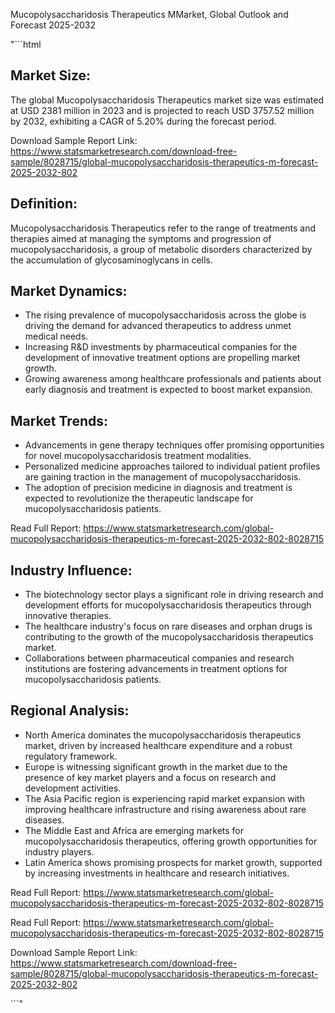 Mucopolysaccharidosis Therapeutics MMarket, Global Outlook and Forecast 2025-2032

"```html
<h2>Market Size:</h2>
<p>The global Mucopolysaccharidosis Therapeutics market size was estimated at USD 2381 million in 2023 and is projected to reach USD 3757.52 million by 2032, exhibiting a CAGR of 5.20% during the forecast period.</p>
<p>Download Sample Report Link: <a href='https://www.statsmarketresearch.com/download-free-sample/8028715/global-mucopolysaccharidosis-therapeutics-m-forecast-2025-2032-802'>https://www.statsmarketresearch.com/download-free-sample/8028715/global-mucopolysaccharidosis-therapeutics-m-forecast-2025-2032-802</a></p>

<h2>Definition:</h2>
<p>Mucopolysaccharidosis Therapeutics refer to the range of treatments and therapies aimed at managing the symptoms and progression of mucopolysaccharidosis, a group of metabolic disorders characterized by the accumulation of glycosaminoglycans in cells.</p>

<h2>Market Dynamics:</h2>
<ul>
<li>The rising prevalence of mucopolysaccharidosis across the globe is driving the demand for advanced therapeutics to address unmet medical needs.</li>
<li>Increasing R&D investments by pharmaceutical companies for the development of innovative treatment options are propelling market growth.</li>
<li>Growing awareness among healthcare professionals and patients about early diagnosis and treatment is expected to boost market expansion.</li>
</ul>

<h2>Market Trends:</h2>
<ul>
<li>Advancements in gene therapy techniques offer promising opportunities for novel mucopolysaccharidosis treatment modalities.</li>
<li>Personalized medicine approaches tailored to individual patient profiles are gaining traction in the management of mucopolysaccharidosis.</li>
<li>The adoption of precision medicine in diagnosis and treatment is expected to revolutionize the therapeutic landscape for mucopolysaccharidosis patients.</li>
</ul>
<p>Read Full Report: <a href='https://www.statsmarketresearch.com/global-mucopolysaccharidosis-therapeutics-m-forecast-2025-2032-802-8028715'>https://www.statsmarketresearch.com/global-mucopolysaccharidosis-therapeutics-m-forecast-2025-2032-802-8028715</a></p>

<h2>Industry Influence:</h2>
<ul>
<li>The biotechnology sector plays a significant role in driving research and development efforts for mucopolysaccharidosis therapeutics through innovative therapies.</li>
<li>The healthcare industry's focus on rare diseases and orphan drugs is contributing to the growth of the mucopolysaccharidosis therapeutics market.</li>
<li>Collaborations between pharmaceutical companies and research institutions are fostering advancements in treatment options for mucopolysaccharidosis patients.</li>
</ul>

<h2>Regional Analysis:</h2>
<ul>
<li>North America dominates the mucopolysaccharidosis therapeutics market, driven by increased healthcare expenditure and a robust regulatory framework.</li>
<li>Europe is witnessing significant growth in the market due to the presence of key market players and a focus on research and development activities.</li>
<li>The Asia Pacific region is experiencing rapid market expansion with improving healthcare infrastructure and rising awareness about rare diseases.</li>
<li>The Middle East and Africa are emerging markets for mucopolysaccharidosis therapeutics, offering growth opportunities for industry players.</li>
<li>Latin America shows promising prospects for market growth, supported by increasing investments in healthcare and research initiatives.</li>
</ul>
<p>Read Full Report: <a href='https://www.statsmarketresearch.com/global-mucopolysaccharidosis-therapeutics-m-forecast-2025-2032-802-8028715'>https://www.statsmarketresearch.com/global-mucopolysaccharidosis-therapeutics-m-forecast-2025-2032-802-8028715</a></p>

<p>Read Full Report: <a href='https://www.statsmarketresearch.com/global-mucopolysaccharidosis-therapeutics-m-forecast-2025-2032-802-8028715'>https://www.statsmarketresearch.com/global-mucopolysaccharidosis-therapeutics-m-forecast-2025-2032-802-8028715</a></p>
<p>Download Sample Report Link: <a href='https://www.statsmarketresearch.com/download-free-sample/8028715/global-mucopolysaccharidosis-therapeutics-m-forecast-2025-2032-802'>https://www.statsmarketresearch.com/download-free-sample/8028715/global-mucopolysaccharidosis-therapeutics-m-forecast-2025-2032-802</a></p>
```"
